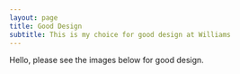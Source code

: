 ```yaml
---
layout: page
title: Good Design
subtitle: This is my choice for good design at Williams
---
```


Hello, please see the images below for good design. 
